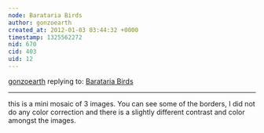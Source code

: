```yaml
---
node: Barataria Birds
author: gonzoearth
created_at: 2012-01-03 03:44:32 +0000
timestamp: 1325562272
nid: 670
cid: 403
uid: 12
---
```




[gonzoearth](../profile/gonzoearth) replying to: [Barataria Birds](../notes/gonzoearth/12-29-2011/barataria-birds)

----
this is a mini mosaic of 3 images. You can see some of the borders, I did not  do any color correction and there is a slightly different contrast and color amongst the images.
